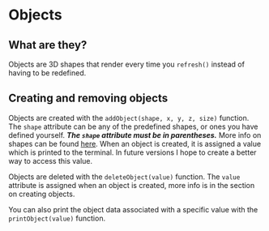 # Objects

## What are they?
Objects are 3D shapes that render every time you `refresh()` instead of having to be redefined.

## Creating and removing objects
Objects are created with the `addObject(shape, x, y, z, size)` function. The `shape` attribute can be any of the predefined shapes, or ones you have defined yourself. _**The `shape` attribute must be in parentheses.**_ More info on shapes can be found [here](https://github.com/HyperHamster535/PyWireframe/wiki/shapes). When an object is created, it is assigned a value which is printed to the terminal. In future versions I hope to create a better way to access this value.

Objects are deleted with the `deleteObject(value)` function. The `value` attribute is assigned when an object is created, more info is in the section on creating objects.

You can also print the object data associated with a specific value with the `printObject(value)` function.

